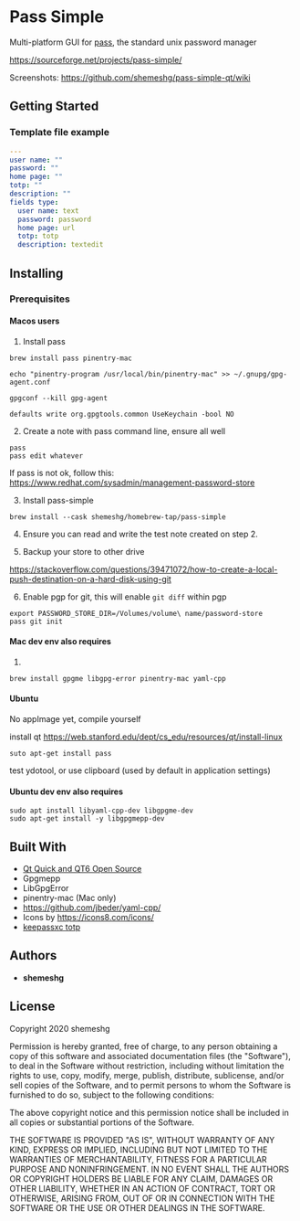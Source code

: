 # Pass Simple

Multi-platform GUI for [pass](https://www.passwordstore.org/), the standard unix password manager

https://sourceforge.net/projects/pass-simple/

Screenshots: https://github.com/shemeshg/pass-simple-qt/wiki

## Getting Started

### Template file example

```YAML
---
user name: ""
password: ""
home page: ""
totp: ""
description: ""
fields type:
  user name: text
  password: password
  home page: url
  totp: totp
  description: textedit  
```
## Installing

### Prerequisites

#### Macos users

1. Install pass
```
brew install pass pinentry-mac

echo "pinentry-program /usr/local/bin/pinentry-mac" >> ~/.gnupg/gpg-agent.conf

gpgconf --kill gpg-agent

defaults write org.gpgtools.common UseKeychain -bool NO
```

2. Create a note with pass command line, ensure all well

```
pass
pass edit whatever
```

If pass is not ok, follow this:
https://www.redhat.com/sysadmin/management-password-store

3. Install pass-simple 
```
brew install --cask shemeshg/homebrew-tap/pass-simple
```

4. Ensure you can read and write the test note created on step 2.

5. Backup your store to other drive

https://stackoverflow.com/questions/39471072/how-to-create-a-local-push-destination-on-a-hard-disk-using-git

6. Enable pgp for git, this will enable `git diff` within pgp
```
export PASSWORD_STORE_DIR=/Volumes/volume\ name/password-store
pass git init
```

#### Mac dev env also requires
1. 
```
brew install gpgme libgpg-error pinentry-mac yaml-cpp

```


#### Ubuntu  


No appImage yet, compile yourself


install qt https://web.stanford.edu/dept/cs_edu/resources/qt/install-linux

```
suto apt-get install pass 
```

test ydotool, or use clipboard (used by default
in application settings)

#### Ubuntu dev env also requires

```
sudo apt install libyaml-cpp-dev libgpgme-dev
sudo apt-get install -y libgpgmepp-dev
```

## Built With

- [Qt Quick and QT6 Open Source ](https://www.qt.io/)
- Gpgmepp
- LibGpgError
- pinentry-mac (Mac only)
- https://github.com/jbeder/yaml-cpp/
- Icons by https://icons8.com/icons/ 
- [keepassxc totp](https://github.com/keepassxreboot/keepassxc/tree/develop/src/totp)





## Authors

- **shemeshg**

## License

Copyright 2020 shemeshg

Permission is hereby granted, free of charge, to any person obtaining a copy of this software and associated documentation files (the "Software"), to deal in the Software without restriction, including without limitation the rights to use, copy, modify, merge, publish, distribute, sublicense, and/or sell copies of the Software, and to permit persons to whom the Software is furnished to do so, subject to the following conditions:

The above copyright notice and this permission notice shall be included in all copies or substantial portions of the Software.

THE SOFTWARE IS PROVIDED "AS IS", WITHOUT WARRANTY OF ANY KIND, EXPRESS OR IMPLIED, INCLUDING BUT NOT LIMITED TO THE WARRANTIES OF MERCHANTABILITY, FITNESS FOR A PARTICULAR PURPOSE AND NONINFRINGEMENT. IN NO EVENT SHALL THE AUTHORS OR COPYRIGHT HOLDERS BE LIABLE FOR ANY CLAIM, DAMAGES OR OTHER LIABILITY, WHETHER IN AN ACTION OF CONTRACT, TORT OR OTHERWISE, ARISING FROM, OUT OF OR IN CONNECTION WITH THE SOFTWARE OR THE USE OR OTHER DEALINGS IN THE SOFTWARE.

